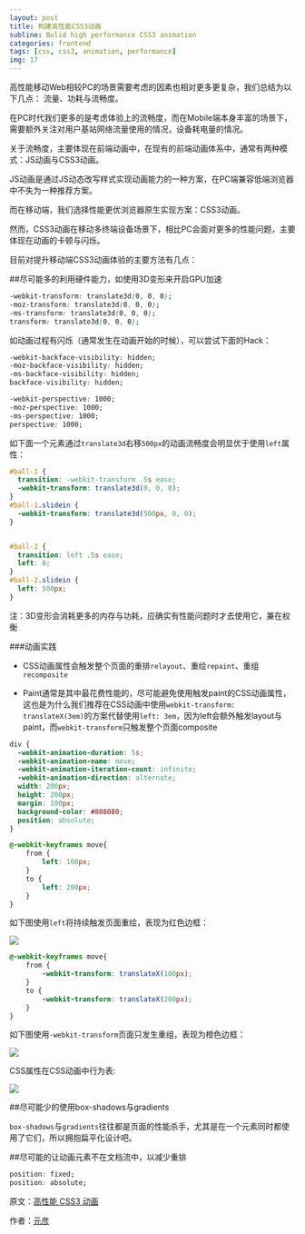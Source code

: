 ```yaml
---
layout: post
title: 构建高性能CSS3动画
subline: Bulid high performance CSS3 animation
categories: frontend
tags: [css, css3, animation, performance]
img: 17
---
```


高性能移动Web相较PC的场景需要考虑的因素也相对更多更复杂，我们总结为以下几点： 流量、功耗与流畅度。 

在PC时代我们更多的是考虑体验上的流畅度，而在Mobile端本身丰富的场景下，需要额外关注对用户基站网络流量使用的情况，设备耗电量的情况。

关于流畅度，主要体现在前端动画中，在现有的前端动画体系中，通常有两种模式：JS动画与CSS3动画。 

JS动画是通过JS动态改写样式实现动画能力的一种方案，在PC端兼容低端浏览器中不失为一种推荐方案。

而在移动端，我们选择性能更优浏览器原生实现方案：CSS3动画。

然而，CSS3动画在移动多终端设备场景下，相比PC会面对更多的性能问题，主要体现在动画的卡顿与闪烁。

目前对提升移动端CSS3动画体验的主要方法有几点：

##尽可能多的利用硬件能力，如使用3D变形来开启GPU加速

```css
-webkit-transform: translate3d(0, 0, 0);
-moz-transform: translate3d(0, 0, 0);
-ms-transform: translate3d(0, 0, 0);
transform: translate3d(0, 0, 0);
```

如动画过程有闪烁（通常发生在动画开始的时候），可以尝试下面的Hack：

```css
-webkit-backface-visibility: hidden;
-moz-backface-visibility: hidden;
-ms-backface-visibility: hidden;
backface-visibility: hidden;

-webkit-perspective: 1000;
-moz-perspective: 1000;
-ms-perspective: 1000;
perspective: 1000;
```

如下面一个元素通过`translate3d`右移`500px`的动画流畅度会明显优于使用`left`属性：

```css
#ball-1 {
  transition: -webkit-transform .5s ease;
  -webkit-transform: translate3d(0, 0, 0);
}
#ball-1.slidein {
  -webkit-transform: translate3d(500px, 0, 0);
}


#ball-2 {
  transition: left .5s ease;
  left: 0;
}
#ball-2.slidein {
  left: 500px;
}
```

注：3D变形会消耗更多的内存与功耗，应确实有性能问题时才去使用它，兼在权衡

###动画实践

- CSS动画属性会触发整个页面的重排`relayout`、重绘`repaint`、重组`recomposite`

- Paint通常是其中最花费性能的，尽可能避免使用触发paint的CSS动画属性，这也是为什么我们推荐在CSS动画中使用`webkit-transform: translateX(3em)`的方案代替使用`left: 3em`，因为left会额外触发layout与paint，而`webkit-transform`只触发整个页面composite

```css
div {
  -webkit-animation-duration: 5s;
  -webkit-animation-name: move;
  -webkit-animation-iteration-count: infinite;
  -webkit-animation-direction: alternate;
  width: 200px;
  height: 200px;
  margin: 100px;
  background-color: #808080;
  position: absolute;
}
```
```css
@-webkit-keyframes move{
    from {
        left: 100px;
    }
    to {
        left: 200px;
    }
}
```

如下图使用`left`将持续触发页面重绘，表现为红色边框：

![](https://camo.githubusercontent.com/654764ba444aec1ecf9252045a3d28017848791d/68747470733a2f2f662e636c6f75642e6769746875622e636f6d2f6173736574732f3637373131342f313735353536312f61386662396339342d363636362d313165332d383738382d6163356235656634656632342e676966)

```css
@-webkit-keyframes move{
    from {
        -webkit-transform: translateX(100px);
    }
    to {
        -webkit-transform: translateX(200px);
    }
}
```

如下图使用`-webkit-transform`页面只发生重组，表现为橙色边框：

![](https://camo.githubusercontent.com/8e251fb2c0aa600041b8d28e881472990c84745c/68747470733a2f2f662e636c6f75642e6769746875622e636f6d2f6173736574732f3637373131342f313735353536322f61616566323632652d363636362d313165332d386538332d3365373730663236396166302e676966)

CSS属性在CSS动画中行为表:

![](https://camo.githubusercontent.com/9a7812cd5a327c5384eea3d3c33aa875543aef56/68747470733a2f2f662e636c6f75642e6769746875622e636f6d2f6173736574732f3637373131342f313735323338332f31663863356538652d363631632d313165332d393732352d3330366637653563373366352e706e67)

##尽可能少的使用box-shadows与gradients

`box-shadows`与`gradients`往往都是页面的性能杀手，尤其是在一个元素同时都使用了它们，所以拥抱扁平化设计吧。

##尽可能的让动画元素不在文档流中，以减少重排

```css
position: fixed;
position: absolute;
```


原文：[高性能 CSS3 动画](https://github.com/AlloyTeam/Mars/blob/master/performance/high-performance-css3-animation.md)

作者：[元彦](https://github.com/yuanyan)
